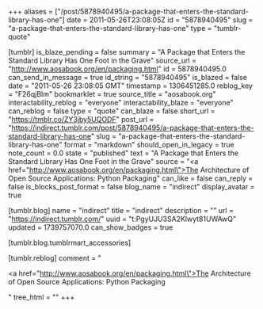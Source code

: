 +++
aliases = ["/post/5878940495/a-package-that-enters-the-standard-library-has-one"]
date = 2011-05-26T23:08:05Z
id = "5878940495"
slug = "a-package-that-enters-the-standard-library-has-one"
type = "tumblr-quote"

[tumblr]
is_blaze_pending = false
summary = "A Package that Enters the Standard Library Has One Foot in the Grave"
source_url = "http://www.aosabook.org/en/packaging.html"
id = 5878940495.0
can_send_in_message = true
id_string = "5878940495"
is_blazed = false
date = "2011-05-26 23:08:05 GMT"
timestamp = 1306451285.0
reblog_key = "F26qjBIm"
bookmarklet = true
source_title = "aosabook.org"
interactability_reblog = "everyone"
interactability_blaze = "everyone"
can_reblog = false
type = "quote"
can_blaze = false
short_url = "https://tmblr.co/ZY3jby5UQODF"
post_url = "https://indirect.tumblr.com/post/5878940495/a-package-that-enters-the-standard-library-has-one"
slug = "a-package-that-enters-the-standard-library-has-one"
format = "markdown"
should_open_in_legacy = true
note_count = 0.0
state = "published"
text = "A Package that Enters the Standard Library Has One Foot in the Grave"
source = "<a href=\"http://www.aosabook.org/en/packaging.html\">The Architecture of Open Source Applications: Python Packaging</a>"
can_like = false
can_reply = false
is_blocks_post_format = false
blog_name = "indirect"
display_avatar = true

[tumblr.blog]
name = "indirect"
title = "indirect"
description = ""
url = "https://indirect.tumblr.com/"
uuid = "t:PgyUJU3SA2Klwyt81UWAwQ"
updated = 1739757070.0
can_show_badges = true

[tumblr.blog.tumblrmart_accessories]

[tumblr.reblog]
comment = "<p><a href=\"http://www.aosabook.org/en/packaging.html\">The Architecture of Open Source Applications: Python Packaging</a></p>"
tree_html = ""
+++
